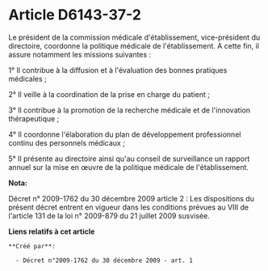 # Article D6143-37-2

Le président de la commission médicale d'établissement, vice-président du directoire, coordonne la politique médicale de
l'établissement. A cette fin, il assure notamment les missions suivantes : 

1° Il contribue à la diffusion et à l'évaluation des bonnes pratiques médicales ; 

2° Il veille à la coordination de la prise en charge du patient ; 

3° Il contribue à la promotion de la recherche médicale et de l'innovation thérapeutique ; 

4° Il coordonne l'élaboration du plan de développement professionnel continu des personnels médicaux ; 

5° Il présente au directoire ainsi qu'au conseil de surveillance un rapport annuel sur la mise en œuvre de la politique
médicale de l'établissement.

**Nota:**

Décret n° 2009-1762 du 30 décembre 2009 article 2 : Les dispositions du présent décret entrent en vigueur dans les conditions
prévues au VIII de l'article 131 de la loi n° 2009-879 du 21 juillet 2009 susvisée.

**Liens relatifs à cet article**

	**Créé par**:

	  - Décret n°2009-1762 du 30 décembre 2009 - art. 1
